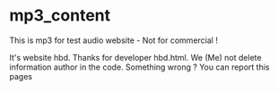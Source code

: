 # mp3_content
This is mp3 for test audio website - Not for commercial !

It's website hbd. Thanks for developer hbd.html. We (Me) not delete information author in the code. Something wrong ? You can report this pages
